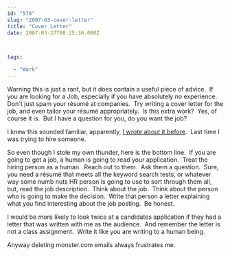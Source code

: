 ```yaml
---
id: "578"
slug: "2007-03-cover-letter"
title: "Cover Letter"
date: 2007-03-27T08:25:36.000Z



tags:

  - "Work"
---
```

<div class="sqs-html-content">
  <p>Warning this is just a rant, but it does contain a useful piece of advice.&nbsp; If you are looking for a Job, especially if you have absolutely no experience.&nbsp; Don't just spam your résumé at companies.&nbsp; Try writing a cover letter for the job, and even tailor your résumé appropriately.&nbsp; Is this&nbsp;extra work?&nbsp; Yes, of course it is.&nbsp; But I have a question for you, do you want the job?</p>
<p>I knew this sounded familiar, apparently, <a href="/logical-disconnect-1/archives/2005/02/04/resume-mountain-reduction">I wrote about it before</a>.&nbsp; Last time I was trying to hire someone.&nbsp;</p>
<p>So even though I stole my own thunder, here is the bottom line.&nbsp; If you are going to get a job, a human is going to read your application.&nbsp;&nbsp;Treat the hiring person as a human.&nbsp;&nbsp;Reach out to them.&nbsp;&nbsp;Ask them a question.&nbsp; Sure, you need a résumé that meets all the keyword search tests, or whatever way some numb nuts HR person is going to use to sort through them all, but, read the job description.&nbsp; Think about the job.&nbsp; Think about the person who is going to make
the decision.&nbsp; Write that person a letter explaining what you find interesting about the job posting.&nbsp; Be honest.</p>
<p>I would be more likely to&nbsp;look twice at&nbsp;a&nbsp;candidates application if they had a letter that was written with me as the audience.&nbsp; And remember the letter is not a class assignment.&nbsp; Write it like you are writing to a human being.</p>
<p>Anyway deleting monster.com emails always frustrates me.</p>
</div>
